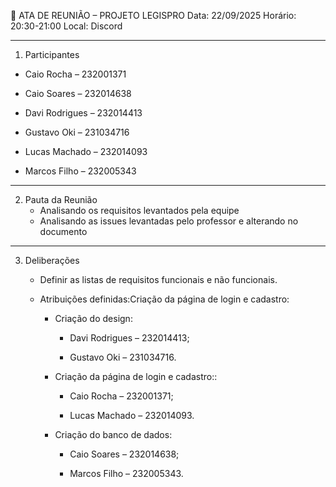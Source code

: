 📑 ATA DE REUNIÃO – PROJETO LEGISPRO
Data: 22/09/2025
Horário: 20:30-21:00
Local: Discord
________________


1. Participantes
* Caio Rocha – 232001371

* Caio Soares – 232014638

* Davi Rodrigues – 232014413

* Gustavo Oki – 231034716

* Lucas Machado – 232014093

* Marcos Filho – 232005343

________________


2. Pauta da Reunião
   * Analisando os requisitos levantados pela equipe
   * Analisando as issues levantadas pelo professor e alterando no documento
________________


3. Deliberações
   * Definir as listas de requisitos funcionais e não funcionais.
   
   * Atribuições definidas:Criação da página de login e cadastro:

      * Criação do design:

        * Davi Rodrigues – 232014413;

        * Gustavo Oki – 231034716.


      * Criação da página de login e cadastro::

        * Caio Rocha – 232001371;

        * Lucas Machado – 232014093.

      * Criação do banco de dados:

        * Caio Soares – 232014638;

        * Marcos Filho – 232005343.